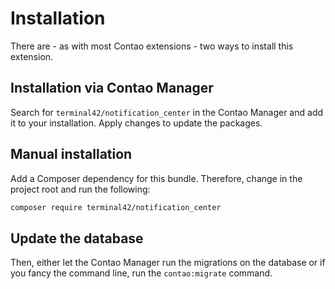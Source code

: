 # Installation

There are - as with most Contao extensions - two ways to install this extension.

## Installation via Contao Manager

Search for `terminal42/notification_center` in the Contao Manager and add it
to your installation. Apply changes to update the packages.

## Manual installation

Add a Composer dependency for this bundle. Therefore, change in the project root
and run the following:

```bash
composer require terminal42/notification_center
```

## Update the database

Then, either let the Contao Manager run the migrations on the database or if you fancy the
command line, run the `contao:migrate` command.